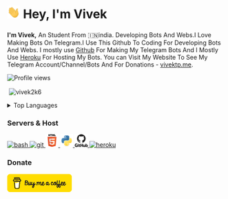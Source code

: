 # <img src="./assets/wave.gif" width="30px"> Hey, I'm Vivek

###

<b>I'm Vivek,</b> An Student From 🇮🇳india.
Developing Bots And Webs.I Love Making Bots On Telegram.I Use This Github To Coding For Developing Bots And Webs.
I mostly use [Github](https://github.com) For Making My Telegram Bots And I Mostly Use [Heroku](https://heroku.com/) For Hosting My Bots.
You can Visit My Website To See My Telegram Account/Channel/Bots And For Donations - [vivektp.me](https://vivektp.me/).

![Profile views](https://gpvc.arturio.dev/vi2k6)

<p>&nbsp;<img align="center" src="https://github-readme-stats.vercel.app/api?username=vivek2k6&show_icons=true&locale=en" alt="vivek2k6" /></p>

<details>
    <summary>Top Languages</summary>
    <br/>

[![Top Langs](https://github-readme-stats.vercel.app/api/top-langs/?username=vivek2k6)](https://github.com/vivek2k6)

</details>

### Servers & Host
<p align="left"> <a href="https://www.gnu.org/software/bash/" target="_blank"> <img src="https://www.vectorlogo.zone/logos/gnu_bash/gnu_bash-icon.svg" alt="bash" width="30" height="30"/> </a> <a href="https://git-scm.com/" target="_blank"> <img src="https://github.com/Thomas-George-T/Thomas-George-T/raw/master/assets/git.svg" alt="git" width="30" height="30"/> </a> <a href="https://www.w3.org/html/" target="_blank"> <img src="https://raw.githubusercontent.com/devicons/devicon/master/icons/html5/html5-original-wordmark.svg" alt="html5" width="30" height="30"/> </a> <a href="https://www.python.org" target="_blank"> <img src="https://raw.githubusercontent.com/devicons/devicon/master/icons/python/python-original.svg" alt="python" width="30" height="30"/> </a> <a href="https://github.com/" target="_blank"> <img src="https://github.com/devicons/devicon/raw/master/icons/github/github-original-wordmark.svg" alt="github" width="30" height="30"/> </a> <a href="https://heroku.com" target="_blank"> <img src="https://github.com/Thomas-George-T/Thomas-George-T/raw/master/assets/heroku.svg" alt="heroku" width="30" height="30"/> </a> </p>

### Donate
<a href="https://buymeacoffee.com/vivektp"><img src="./assets/68747470733a2f2f63646e2e6275796d6561636f666665652e636f6d2f627574746f6e732f76322f64656661756c742d79656c6c6f772e706e67.png" width="150px"></a>

[telegram]: https://t.me/vivek2k6
[Buy Me A Coffee]: https://buymeacoffee.com/vivektp
